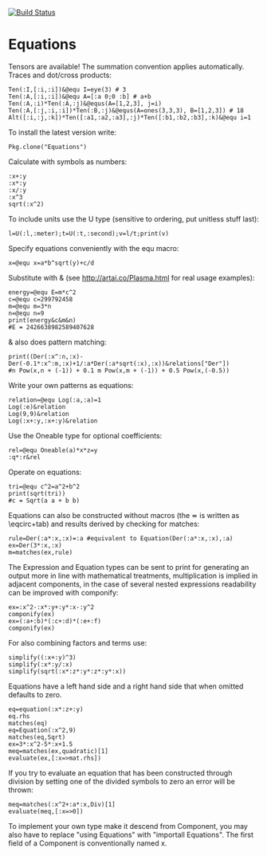 [![Build Status](https://travis-ci.org/jhlq/Equations.jl.svg?branch=master)](https://travis-ci.org/jhlq/Equations.jl)

# Equations
Tensors are available! The summation convention applies automatically. Traces and dot/cross products:
```
Ten(:I,[:i,:i])&@equ I=eye(3) # 3
Ten(:A,[:i,:i])&@equ A=[:a 0;0 :b] # a+b
Ten(:A,:i)*Ten(:A,:j)&@equs(A=[1,2,3], j=i)
Ten(:A,[:j,:i,:i])*Ten(:B,:j)&@equs(A=ones(3,3,3), B=[1,2,3]) # 18
Alt([:i,:j,:k])*Ten([:a1,:a2,:a3],:j)*Ten([:b1,:b2,:b3],:k)&@equ i=1
```

To install the latest version write:
```
Pkg.clone("Equations")
```

Calculate with symbols as numbers:
```
:x+:y
:x*:y
:x/:y
:x^3
sqrt(:x^2)
```

To include units use the U type (sensitive to ordering, put unitless stuff last):
```
l=U(:l,:meter);t=U(:t,:second);v=l/t;print(v)
```

Specify equations conveniently with the equ macro:
```
x=@equ x=a*b^sqrt(y)+c/d
```

Substitute with & (see http://artai.co/Plasma.html for real usage examples):
```
energy=@equ E=m*c^2
c=@equ c=299792458
m=@equ m=3*n
n=@equ n=9
print(energy&c&m&n)
#E ≖ 2426638982589407628
```

& also does pattern matching:
```
print((Der(:x^:n,:x)-Der(-0.1*:x^:m,:x)+1/:a*Der(:a*sqrt(:x),:x))&relations["Der"])
#n Pow(x,n + (-1)) + 0.1 m Pow(x,m + (-1)) + 0.5 Pow(x,(-0.5))
```

Write your own patterns as equations:
```
relation=@equ Log(:a,:a)=1
Log(:e)&relation
Log(9,9)&relation
Log(:x+:y,:x+:y)&relation
```

Use the Oneable type for optional coefficients:
```
rel=@equ Oneable(a)*x*z=y
:q*:r&rel
```

Operate on equations:
```
tri=@equ c^2=a^2+b^2
print(sqrt(tri))
#c ≖ Sqrt(a a + b b)
``` 

Equations can also be constructed without macros (the ≖ is written as \eqcirc+tab) and results derived by checking for matches:
```
rule=Der(:a*:x,:x)≖:a #equivalent to Equation(Der(:a*:x,:x),:a)
ex=Der(3*:x,:x)
m=matches(ex,rule)
```

The Expression and Equation types can be sent to print for generating an output more in line with mathematical treatments, multiplication is implied in adjacent components, in the case of several nested expressions readability can be improved with componify:
```
ex=:x^2-:x*:y+:y*:x-:y^2
componify(ex)
ex=(:a+:b)*(:c+:d)*(:e+:f)
componify(ex)
```

For also combining factors and terms use:
```
simplify((:x+:y)^3)
simplify(:x*:y/:x)
simplify(sqrt(:x*:z*:y*:z*:y*:x))
```

Equations have a left hand side and a right hand side that when omitted defaults to zero.
```
eq=equation(:x*:z+:y)
eq.rhs
matches(eq)
eq=Equation(:x^2,9)
matches(eq,Sqrt)
ex=3*:x^2-5*:x+1.5
meq=matches(ex,quadratic)[1]
evaluate(ex,[:x=>mat.rhs])
```

If you try to evaluate an equation that has been constructed through division by setting one of the divided symbols to zero an error will be thrown:
```
meq=matches(:x^2+:a*:x,Div)[1]
evaluate(meq,[:x=>0])
```

To implement your own type make it descend from Component, you may also have to replace "using Equations" with "importall Equations". The first field of a Component is conventionally named x.
